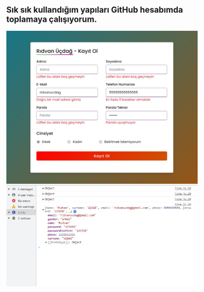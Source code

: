 ## Sık sık kullandığım yapıları GitHub hesabımda toplamaya çalışıyorum.

![](src/image/form-yeni.jpg)
![](src/image/console.jpg)